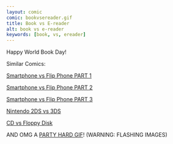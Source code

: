 ```yaml
---
layout: comic
comic: bookvsereader.gif
title: Book vs E-reader
alt: book vs e-reader
keywords: [book, vs, ereader]
---
```


Happy World Book Day!

Similar Comics:

[Smartphone vs Flip Phone PART 1](http://lolnein.com/2013/08/28/smartphones/)

[Smartphone vs Flip Phone PART 2](http://lolnein.com/2014/10/01/smartphones2/)

[Smartphone vs Flip Phone PART 3](http://lolnein.com/2015/04/24/smartwatches/)

[Nintendo 2DS vs 3DS](http://lolnein.com/2013/09/06/2ds/)

[CD vs Floppy Disk](http://lolnein.com/2015/05/11/cdvsfloppydisk/)

AND OMG A [PARTY HARD GIF](http://blog.lolnein.com/2013/09/19/partyhard/)! (WARNING: FLASHING IMAGES)
